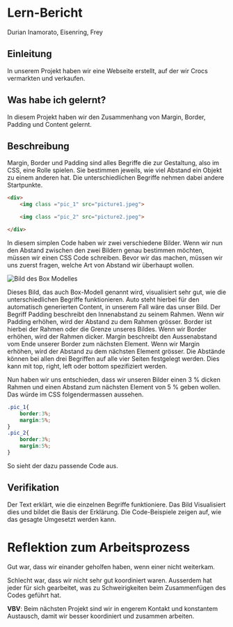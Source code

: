 # Lern-Bericht
Durian
Inamorato, Eisenring, Frey

## Einleitung

In unserem Projekt haben wir eine Webseite erstellt, auf der wir Crocs vermarkten und verkaufen. 

## Was habe ich gelernt?

In diesem Projekt haben wir den Zusammenhang von Margin, Border, Padding und Content gelernt. 

## Beschreibung

Margin, Border und Padding sind alles Begriffe die zur Gestaltung, also im CSS, eine Rolle spielen. Sie bestimmen jeweils, wie viel Abstand ein Objekt zu einem anderen hat. Die unterschiedlichen Begriffe nehmen dabei andere Startpunkte. 
```html
<div>
    <img class ="pic_1" src="picture1.jpeg">

    <img class ="pic_2" src="picture2.jpeg">

</div>

```
In diesem simplen Code haben wir zwei verschiedene Bilder. Wenn wir nun den Abstand zwischen den zwei Bildern genau bestimmen möchten, müssen wir einen CSS Code schreiben. 
Bevor wir das machen, müssen wir uns zuerst fragen, welche Art von Abstand wir überhaupt wollen.


![Bild des Box Modelles](https://blog.hubspot.de/hs-fs/hubfs/Germany/Blog_images/padding-und-margin-ueberblick.png?width=746&height=672&name=padding-und-margin-ueberblick.png)

Dieses Bild, das auch Box-Modell genannt wird, visualisiert sehr gut, wie die unterschiedlichen Begriffe funktionieren. 
Auto steht hierbei für den automatisch generierten Content, in unserem Fall wäre das unser Bild. Der Begriff Padding beschreibt den Innenabstand zu seinem Rahmen. Wenn wir Padding erhöhen, wird der Abstand zu dem Rahmen grösser. 
Border ist hierbei der Rahmen oder die Grenze unseres Bildes. Wenn wir Border erhöhen, wird der Rahmen dicker.
Margin beschreibt den Aussenabstand vom Ende unserer Border zum nächsten Element. Wenn wir Margin erhöhen, wird der Abstand zu dem nächsten Element grösser. 
Die Abstände können bei allen drei Begriffen auf alle vier Seiten festgelegt werden. Dies kann mit top, right, left oder bottom spezifiziert werden. 

Nun haben wir uns entschieden, dass wir unseren Bilder einen 3 % dicken Rahmen und einen Abstand zum nächsten Element von 5 % geben wollen. Das würde im CSS folgendermassen aussehen. 

```CSS
.pic_1{
    border:3%;
    margin:5%;
}
.pic_2{
    border:3%;
    margin:5%;
}

```
So sieht der dazu passende Code aus.
## Verifikation
Der Text erklärt, wie die einzelnen Begriffe funktioniere. Das Bild Visualisiert dies und bildet die Basis der Erklärung. 
Die Code-Beispiele zeigen auf, wie das gesagte Umgesetzt werden kann.
# Reflektion zum Arbeitsprozess


Gut war, dass wir einander geholfen haben, wenn einer nicht weiterkam.  

Schlecht war, dass wir nicht sehr gut koordiniert waren. Ausserdem hat jeder für sich gearbeitet, was zu Schweirigkeiten beim Zusammenfügen des Codes geführt hat. 

**VBV**: Beim nächsten Projekt sind wir in engerem Kontakt und konstantem  Austausch, damit wir besser koordiniert und zusammen arbeiten.

